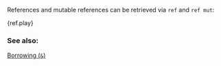 References and mutable references can be retrieved via
`ref` and `ref mut`:

{ref.play}

### See also:

[Borrowing (`&`)][borrow]

[borrow]: /borrow.html
